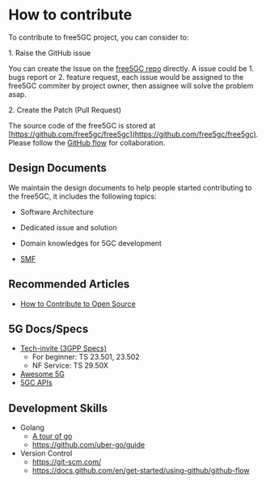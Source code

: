 <!-- Google tag (gtag.js) --> <script async src="https://www.googletagmanager.com/gtag/js?id=G-JETJ7TJ805"></script> <script> window.dataLayer = window.dataLayer || []; function gtag(){dataLayer.push(arguments);} gtag('js', new Date()); gtag('config', 'G-JETJ7TJ805'); </script>

# How to contribute

To contribute to free5GC project, you can consider to:

1\. Raise the GitHub issue

You can create the Issue on the [free5GC repo](https://github.com/free5gc/free5gc) directly.
A issue could be 1. bugs report or 2. feature request, each issue would be assigned to the free5GC commiter by project owner, then assignee will solve the problem asap.

2\. Create the Patch (Pull Request)

The source code of the free5GC is stored at [https://github.com/free5gc/free5gc](https://github.com/free5gc/free5gc).
Please follow the [GitHub flow](https://docs.github.com/en/get-started/using-github/github-flow) for collaboration.


## Design Documents

We maintain the design documents to help people started contributing to the free5GC, it includes the following topics:
- Software Architecture
- Dedicated issue and solution
- Domain knowledges for 5GC development

- [SMF](./Smf/design.md)

## Recommended Articles

- [How to Contribute to Open Source](https://opensource.guide/how-to-contribute/)

## 5G Docs/Specs

- [Tech-invite (3GPP Specs)](https://www.tech-invite.com/)
    - For beginner: TS 23.501, 23.502
    - NF Service: TS 29.50X
- [Awesome 5G](https://github.com/calee0219/awesome-5g)
- [5GC APIs](https://github.com/jdegre/5GC_APIs)

## Development Skills

- Golang
    - [A tour of go](https://go.dev/tour/welcome/1)
    - https://github.com/uber-go/guide
- Version Control
    - https://git-scm.com/
    - https://docs.github.com/en/get-started/using-github/github-flow